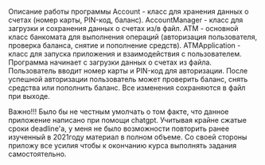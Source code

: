 Описание работы программы
Account - класс для хранения данных о счетах (номер карты, PIN-код, баланс).
AccountManager - класс для загрузки и сохранения данных о счетах из/в файл.
ATM - основной класс банкомата для выполнения операций (авторизация пользователя, проверка баланса, снятие и пополнение средств).
ATMApplication - класс для запуска приложения и взаимодействия с пользователем.
Программа начинает с загрузки данных о счетах из файла. Пользователь вводит номер карты и PIN-код для авторизации. После успешной 
авторизации пользователь может проверить баланс, снять средства или пополнить баланс. Все изменения сохраняются в файл при выходе.

Важно!!! Было бы не честным умолчать о том факте, что данное приложение написано при помощи chatgpt. Учитывая крайне сжатые сроки 
deadline'а, у меня не было возможности повторить ранее изученный в 2021году материал в полном объеме. Со своей стороны приложу все
усилия чтобы к окончанию курса выполнять задания самостоятельно.
